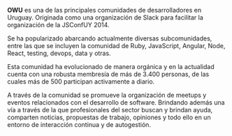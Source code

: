 **OWU** es una de las principales comunidades de desarrolladores en Uruguay. Originada como una organización de Slack para facilitar la organización de la JSConfUY 2014.

Se ha popularizado abarcando actualmente diversas subcomunidades, entre las que se incluyen la comunidad de Ruby, JavaScript, Angular, Node, React, testing, devops, data y otras.

Esta comunidad ha evolucionado de manera orgánica y en la actualidad cuenta con una robusta membresía de más de 3.400 personas, de las cuales más de 500 participan activamente a diario.

A través de la comunidad se promueve la organización de meetups y eventos relacionados con el desarrollo de software. Brindando además una vía a través de la que profesionales del sector buscan y brindan ayuda, comparten noticias, propuestas de trabajo, opiniones y todo ello en un entorno de interacción continua y de autogestión.
